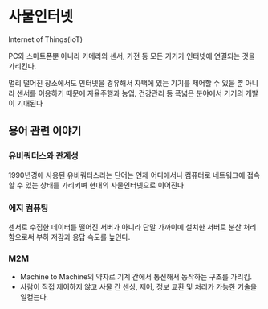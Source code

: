 # 사물인터넷

Internet of Things(IoT)

PC와 스마트폰뿐 아니라 카메라와 센서, 가전 등 모든 기기가 인터넷에 연결되는 것을 가리킨다.

멀리 떨어진 장소에서도 인터넷을 경유해서 자택에 있는 기기를 제어할 수 있을 뿐 아니라 센서를 이용하기 때문에 자율주행과 농업, 건강관리 등 폭넓은 분야에서 기기의 개발이 기대된다

## 용어 관련 이야기

### 유비쿼터스와 관계성

1990년경에 사용된 유비쿼터스라는 단어는 언제 어디에서나 컴퓨터로 네트워크에 접속할 수 있는 상태를 가리키며 현대의 사물인터넷으로 이어진다

### 에지 컴퓨팅

센서로 수집한 데이터를 떨어진 서버가 아니라 단말 가까이에 설치한 서버로 분산 처리함으로써 부하 저감과 응답 속도를 높인다.

### M2M

- Machine to Machine의 약자로 기계 간에서 통신해서 동작하는 구조를 가리킴.
- 사람이 직접 제어하지 않고 사물 간 센싱, 제어, 정보 교환 및 처리가 가능한 기술을 일컫는다.


